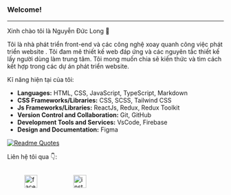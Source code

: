 ### Welcome!
****

Xinh chào tôi là Nguyễn Đức Long 👋

Tôi là nhà phát triển front-end và các công nghệ xoay quanh công việc phát triển website . Tôi đam mê thiết kế web đáp ứng và các nguyên tắc thiết kế lấy người dùng làm trung tâm. Tôi mong muốn chia sẽ kiến thức và tìm cách kết hợp trong các dự án phát triển website.

Kĩ năng hiện tại của tôi:

- **Languages:** HTML, CSS, JavaScript, TypeScript, Markdown
- **CSS Frameworks/Libraries:** CSS, SCSS, Tailwind CSS
- **Js Frameworks/Libraries:** ReactJs, Redux, Redux Toolkit
- **Version Control and Collaboration:** Git, GitHub
- **Development Tools and Services:** VsCode, Firebase
- **Design and Documentation:** Figma


[![Readme Quotes](https://quotes-github-readme.vercel.app/api?type=horizontal&theme=dark)](https://github.com/piyushsuthar/github-readme-quotes)

Liên hệ tôi qua 👇:

<a href="https://www.facebook.com/profile.php?id=100014107590054" target="_blank" style="display: inline-block">
<figure>
    <img src="https://cdn.iconscout.com/icon/premium/png-512-thumb/facebook-2752192-2285009.png?f=webp&w=256" width="30"
         alt="facebook=profile">
</figure>
</a>

<a href="https://www.instagram.com/ndl.23" target="_blank" style="display: inline-block">
<figure>
    <img src="https://cdn.iconscout.com/icon/premium/png-512-thumb/instagram-2752153-2284970.png?f=webp&w=256" width="30"
         alt="instargam">
</figure>
</a>

<!-- Languages: HTML, CSS, JavaScript, TypeScript, SCSS, Markdown
CSS Frameworks/Libraries: Styled-components, Tailwind CSS, Ant Design, Chakra UI
Js Frameworks/Libraries: ReactJs, Next.js, Vue.js, Redux Toolkit, Zustand
Version Control and Collaboration: Git, GitHub, Jira, Slack, Notion, Trello
Development Tools and Services: VsCode, Vercel, Netlify, Firebase, Storybook, Playwright
Design and Documentation: Figma, Canva, Google Docs, Dropbox -->


